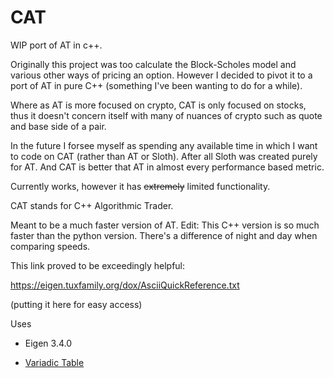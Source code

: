 # CAT
WIP port of AT in c++.

Originally this project was too calculate the Block-Scholes model and various other ways of pricing an option. However I decided to pivot it to a port of AT in pure C++ (something I've been wanting to do for a while).

Where as AT is more focused on crypto, CAT is only focused on stocks, thus it doesn't concern itself with many of nuances of crypto such as quote and base side of a pair.

In the future I forsee myself as spending any available time in which I want to code on CAT (rather than AT or Sloth). After all Sloth was created purely for AT. And CAT is better that AT in almost every performance based metric.

Currently works, however it has ~~extremely~~ limited functionality.

CAT stands for C++ Algorithmic Trader.


Meant to be a much faster version of AT.
Edit: This C++ version is so much faster than the python version. There's a difference of night and day when comparing speeds.

This link proved to be exceedingly helpful:

https://eigen.tuxfamily.org/dox/AsciiQuickReference.txt

(putting it here for easy access)

Uses

* Eigen 3.4.0

* [Variadic Table](https://github.com/friedmud/variadic_table/tree/master)
